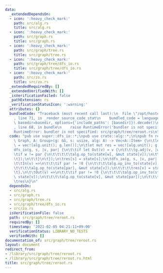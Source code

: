 ```yaml
---
data:
  _extendedDependsOn:
  - icon: ':heavy_check_mark:'
    path: src/alg.rs
    title: src/alg.rs
  - icon: ':heavy_check_mark:'
    path: src/graph.rs
    title: src/graph.rs
  - icon: ':heavy_check_mark:'
    path: src/graph/tree.rs
    title: src/graph/tree.rs
  - icon: ':heavy_check_mark:'
    path: src/graph/tree/dfs_io.rs
    title: src/graph/tree/dfs_io.rs
  - icon: ':heavy_check_mark:'
    path: src/zo.rs
    title: src/zo.rs
  _extendedRequiredBy: []
  _extendedVerifiedWith: []
  _isVerificationFailed: false
  _pathExtension: rs
  _verificationStatusIcon: ':warning:'
  attributes: {}
  bundledCode: "Traceback (most recent call last):\n  File \"/opt/hostedtoolcache/Python/3.9.1/x64/lib/python3.9/site-packages/onlinejudge_verify/documentation/build.py\"\
    , line 71, in _render_source_code_stat\n    bundled_code = language.bundle(stat.path,\
    \ basedir=basedir, options={'include_paths': [basedir]}).decode()\n  File \"/opt/hostedtoolcache/Python/3.9.1/x64/lib/python3.9/site-packages/onlinejudge_verify/languages/user_defined.py\"\
    , line 68, in bundle\n    raise RuntimeError('bundler is not specified: {}'.format(path.as_posix()))\n\
    RuntimeError: bundler is not specified: src/graph/tree/reroot.rs\n"
  code: "pub use super::dfs_io::*;\npub use crate::alg::*;\n\npub fn rerooting_dp<G:\
    \ Graph, A: Group>(g: &G, s: usize, alg: A) -> Vec<A::Item> {\n\tlet mut state\
    \ = vec![alg.unit(); g.len()];\n\tlet mut res = vec![alg.unit(); g.len()];\n\t\
    dfs_io(g, s, |v, par| {\n\t\tif let Out(v) = v {\n\t\t\tg.adj(v, |w| {\n\t\t\t\
    \tif w != par {\n\t\t\t\t\talg.op_to(state[w], &mut state[v]);\n\t\t\t\t}\n\t\t\
    \t});\n\t\t}\n\t});\n\tres[s] = state[s];\n\tdfs_io(g, s, |v, par| match v {\n\
    \t\tIn(v) =>\n\t\t\tif par != !0 {\n\t\t\t\talg.op_inv_to(state[v], &mut state[par]);\n\
    \t\t\t\talg.op_to(state[par], &mut state[v]);\n\t\t\t\tres[v] = state[v];\n\t\t\
    \t},\n\t\tOut(v) =>\n\t\t\tif par != !0 {\n\t\t\t\talg.op_inv_to(state[par], &mut\
    \ state[v]);\n\t\t\t\talg.op_to(state[v], &mut state[par]);\n\t\t\t},\n\t});\n\
    \tres\n}\n"
  dependsOn:
  - src/alg.rs
  - src/graph.rs
  - src/graph/tree.rs
  - src/graph/tree/dfs_io.rs
  - src/zo.rs
  isVerificationFile: false
  path: src/graph/tree/reroot.rs
  requiredBy: []
  timestamp: '2021-02-05 04:21:11+09:00'
  verificationStatus: LIBRARY_NO_TESTS
  verifiedWith: []
documentation_of: src/graph/tree/reroot.rs
layout: document
redirect_from:
- /library/src/graph/tree/reroot.rs
- /library/src/graph/tree/reroot.rs.html
title: src/graph/tree/reroot.rs
---
```

